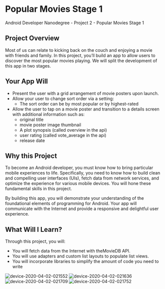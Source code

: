 # Popular Movies Stage 1
Android Developer Nanodegree - Project 2 - Popular Movies Stage 1

## Project Overview
Most of us can relate to kicking back on the couch and enjoying a movie with friends and family. In this project, you’ll build an app to allow users to discover the most popular movies playing. We will split the development of this app in two stages.

## Your App Will
- Present the user with a grid arrangement of movie posters upon launch.
- Allow your user to change sort order via a setting:
    - The sort order can be by most popular or by highest-rated
- Allow the user to tap on a movie poster and transition to a details screen with additional information such as:
    - original title
    - movie poster image thumbnail
    - A plot synopsis (called overview in the api)
    - user rating (called vote_average in the api)
    - release date

## Why this Project
To become an Android developer, you must know how to bring particular mobile experiences to life. Specifically, you need to know how to build clean and compelling user interfaces (UIs), fetch data from network services, and optimize the experience for various mobile devices. You will hone these fundamental skills in this project.

By building this app, you will demonstrate your understanding of the foundational elements of programming for Android. Your app will communicate with the Internet and provide a responsive and delightful user experience.

## What Will I Learn?
Through this project, you will:
- You will fetch data from the Internet with theMovieDB API.
- You will use adapters and custom list layouts to populate list views.
- You will incorporate libraries to simplify the amount of code you need to write

![device-2020-04-02-021552](https://user-images.githubusercontent.com/38020305/78198414-de2bad00-7488-11ea-9834-5d76d8bddbf8.png)
![device-2020-04-02-021636](https://user-images.githubusercontent.com/38020305/78198424-e1bf3400-7488-11ea-8605-f29ae5c480d5.png)
![device-2020-04-02-021709](https://user-images.githubusercontent.com/38020305/78198432-e4ba2480-7488-11ea-9adf-c3b22e794b0d.png)
![device-2020-04-02-021752](https://user-images.githubusercontent.com/38020305/78198437-e683e800-7488-11ea-87e9-d39da92b6713.png)
